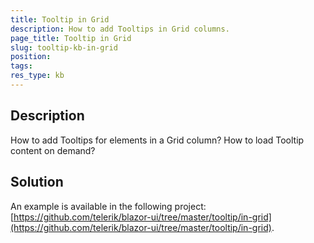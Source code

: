 ```yaml
---
title: Tooltip in Grid
description: How to add Tooltips in Grid columns.
page_title: Tooltip in Grid
slug: tooltip-kb-in-grid
position: 
tags: 
res_type: kb
---
```



## Description

How to add Tooltips for elements in a Grid column? How to load Tooltip content on demand?


## Solution

An example is available in the following project: [https://github.com/telerik/blazor-ui/tree/master/tooltip/in-grid](https://github.com/telerik/blazor-ui/tree/master/tooltip/in-grid).